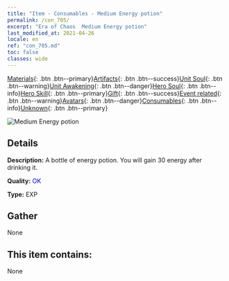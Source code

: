 ```yaml
---
title: "Item - Consumables - Medium Energy potion"
permalink: /con_705/
excerpt: "Era of Chaos  Medium Energy potion"
last_modified_at: 2021-04-26
locale: en
ref: "con_705.md"
toc: false
classes: wide
---
```

 [Materials](/Items/){: .btn .btn--primary}[Artifacts](/Items/Artifacts/){: .btn .btn--success}[Unit Soul](/Items/UnitSoul/){: .btn .btn--warning}[Unit Awakening](/Items/UnitAwakening/){: .btn .btn--danger}[Hero Soul](/Items/HeroSoul/){: .btn .btn--info}[Hero Skill](/Items/HeroSkill/){: .btn .btn--primary}[Gift](/Items/Gift/){: .btn .btn--success}[Event related](/Items/Events/){: .btn .btn--warning}[Avatars](/Items/Avatars/){: .btn .btn--danger}[Consumables](/Items/Consumables/){: .btn .btn--info}[Unknown](/Items/Unknown/){: .btn .btn--primary}

 ![Medium Energy potion](/images/t/i_505.png)

## Details
 **Description:** A bottle of energy potion. You will gain 30 energy after drinking it.

 **Quality:** <span style="color: #0000CD">OK</span>

 **Type:** EXP

## Gather

  None

## This item contains:

  None

